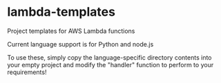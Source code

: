 # lambda-templates
Project templates for AWS Lambda functions

Current language support is for Python and node.js

To use these, simply copy the language-specific directory contents into your empty project and modify the "handler" function to perform to your requirements!
